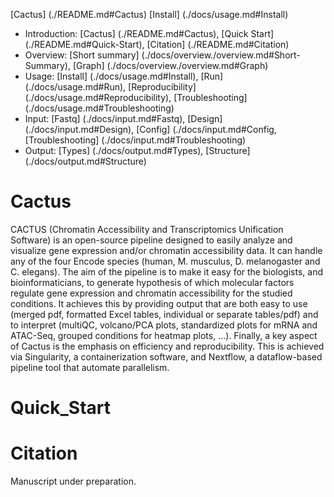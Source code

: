 
[Cactus] (./README.md#Cactus)
[Install] (./docs/usage.md#Install)

* Introduction: [Cactus] (./README.md#Cactus), [Quick Start] (./README.md#Quick-Start), [Citation] (./README.md#Citation)
* Overview: [Short summary] (./docs/overview./overview.md#Short-Summary), [Graph] (./docs/overview./overview.md#Graph)
* Usage: [Install] (./docs/usage.md#Install), [Run] (./docs/usage.md#Run), [Reproducibility] (./docs/usage.md#Reproducibility), [Troubleshooting] (./docs/usage.md#Troubleshooting)
* Input: [Fastq] (./docs/input.md#Fastq), [Design] (./docs/input.md#Design), [Config] (./docs/input.md#Config, [Troubleshooting] (./docs/input.md#Troubleshooting)
* Output: [Types] (./docs/output.md#Types), [Structure] (./docs/output.md#Structure)


# Cactus

CACTUS (Chromatin Accessibility and Transcriptomics Unification Software) is an open-source pipeline designed to easily analyze and visualize gene expression and/or chromatin accessibility data. It can handle any of the four Encode species (human, M. musculus, D. melanogaster and C. elegans). 
The aim of the pipeline is to make it easy for the biologists, and bioinformaticians, to generate hypothesis of which molecular factors regulate gene expression and chromatin accessibility for the studied conditions. It achieves this by providing output that are both easy to use (merged pdf, formatted Excel tables, individual or separate tables/pdf) and to interpret (multiQC, volcano/PCA plots, standardized plots for mRNA and ATAC-Seq, grouped conditions for heatmap plots, …).
Finally, a key aspect of Cactus is the emphasis on efficiency and reproducibility. This is achieved via Singularity, a containerization software, and Nextflow, a dataflow-based pipeline tool that automate parallelism. 

# Quick_Start

# Citation

Manuscript under preparation.


